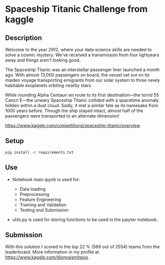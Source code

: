 # Spaceship Titanic Challenge from kaggle

## Description

Welcome to the year 2912, where your data science skills are needed to solve a cosmic mystery. We've received a transmission from four lightyears away and things aren't looking good.

The Spaceship Titanic was an interstellar passenger liner launched a month ago. With almost 13,000 passengers on board, the vessel set out on its maiden voyage transporting emigrants from our solar system to three newly habitable exoplanets orbiting nearby stars.

While rounding Alpha Centauri en route to its first destination—the torrid 55 Cancri E—the unwary Spaceship Titanic collided with a spacetime anomaly hidden within a dust cloud. Sadly, it met a similar fate as its namesake from 1000 years before. Though the ship stayed intact, almost half of the passengers were transported to an alternate dimension!

https://www.kaggle.com/competitions/spaceship-titanic/overview

## Setup

```
pip install -r requirements.txt
```

## Use

- Notebook main.ipynb is used for:

  - Data loading
  - Preprocessing
  - Feature Engineering
  - Training and Validation
  - Testing and Submission

- utils.py is used for storing functions to be used in the jupyter notebook.

## Submission

With this solution I scored in the top 22 % (569 out of 2554) teams from the leaderboard. More information in my profile at https://www.kaggle.com/dionysismitsios. 
